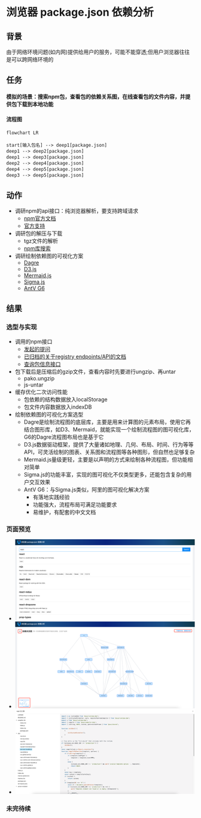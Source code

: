 # 浏览器 package.json 依赖分析

## 背景
由于网络环境问题(如内网)提供给用户的服务，可能不能穿透;但用户浏览器往往是可以跨网络环境的

## 任务
#### 模拟的场景：搜索npm包，查看包的依赖关系图，在线查看包的文件内容，并提供包下载到本地功能
#### 流程图
```mermaid
flowchart LR

start[输入包名] --> deep1[package.json]
deep1 --> deep2[package.json]
deep1 --> deep3[package.json]
deep2 --> deep4[package.json]
deep4 --> deep5[package.json]
deep3 --> deep5[package.json]
```

## 动作
- 调研npm的api接口：纯浏览器解析，要支持跨域请求
  - [npm官方文档](https://docs.npmjs.com/cli/v8/using-npm/registry)
  - [官方支持](https://www.npmjs.com/support)
- 调研包的解压与下载
  - tgz文件的解析
  - [npm库搜索](https://www.npmjs.com/search?q=gzip)
- 调研绘制依赖图的可视化方案
  - [Dagre](https://github.com/dagrejs/dagre)
  - [D3.js](https://github.com/d3/d3)
  - [Mermaid.js](https://github.com/mermaid-js/mermaid)
  - [Sigma.js](https://www.sigmajs.org/)
  - [AntV G6](https://antv-2018.alipay.com/zh-cn/g6/3.x/index.html)

## 结果
### 选型与实现
- 调用的npm接口
  - [发起的提问](https://github.com/npm/feedback/discussions/766)
  - [已归档的关于registry endpoints/API的文档](https://github.com/npm/registry)
  - [查询包信息接口](https://github.com/npm/registry/blob/master/docs/REGISTRY-API.md#getpackage)
- 包下载后是压缩后的gzip文件，查看内容时先要进行ungzip、再untar
  - pako.ungzip
  - js-untar
- 缓存优化二次访问性能
  - 包依赖的结构数据放入localStorage
  - 包文件内容数据放入indexDB
- 绘制依赖图的可视化方案选型
  - Dagre是绘制流程图的底层库，主要是用来计算图的元素布局，使用它再结合图形库，如D3、Mermaid，就能实现一个绘制流程图的图可视化库，G6的Dagre流程图布局也是基于它
  - D3.js数据驱动框架，提供了大量诸如地理、几何、布局、时间、行为等等API，可灵活绘制的图表、关系图和流程图等各种图形，但自然也足够复杂
  - Mermaid.js量级更轻，主要是以声明的方式来绘制各种流程图，但功能相对简单
  - Sigma.js的功能丰富，实现的图可视化不仅类型更多，还能包含复杂的用户交互效果
  - AntV G6：与Sigma.js类似，阿里的图可视化解决方案
    - 有落地实践经验
    - 功能强大，流程布局可满足功能要求
    - 易维护，有配套的中文文档
  
### 页面预览
- ![首页](home.png "项目首页")
- ![详情页](detail.png "包详情页")
- ![包内容](content.png "包内容弹窗")

### 未完待续